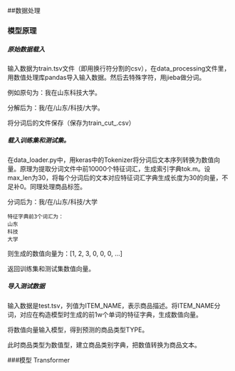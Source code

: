 ##数据处理

### 模型原理

##### 原始数据载入

输入数据为train.tsv文件（即用换行符分割的csv），在data_processing文件里，用数值处理库pandas导入输入数据。然后去特殊字符，用jieba做分词。

例如原句为：我在山东科技大学。

分解后为：我/在/山东/科技/大学。

将分词后的文件保存（保存为train_cut_.csv）

##### 载入训练集和测试集。

在data_loader.py中，用keras中的Tokenizer将分词后文本序列转换为数值向量。原理为提取分词文件中前10000个特征词汇，生成索引字典tok.m。设max_len为30，将每个分词后的文本对应特征词汇字典生成长度为30的向量，不足补0。同理处理商品标签。

分词后为：我/在/山东/科技/大学

```
特征字典前3个词汇为：
山东
科技
大学
```

则生成的数值向量为：[1, 2, 3, 0, 0, 0, ...]

返回训练集和测试集数值向量。

##### 导入测试数据

输入数据是test.tsv，列值为ITEM_NAME，表示商品描述。将ITEM_NAME分词，对应在构造模型时生成的前1w个单词的特征字典，生成数值向量。

将数值向量输入模型，得到预测的商品类型TYPE。

此时商品类型为数值型，建立商品类别字典，把数值转换为商品文本。

###模型
Transformer




